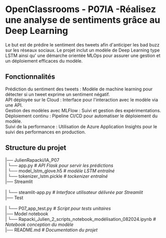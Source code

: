 # OpenClassrooms - P07IA -Réalisez une analyse de sentiments grâce au Deep Learning

Le but est de prédire le sentiment des tweets afin d'anticiper les bad buzz sur les réseaux sociaux. 
Le projet inclut un modèle de Deep Learning type LSTM ainsi qu' une démarche orientée MLOps pour assurer une gestion et un déploiement efficaces du modèle.<br>


## Fonctionnalités

Prédiction du sentiment des tweets : Modèle de machine learning pour détecter si un tweet exprime un sentiment négatif.<br>
API déployée sur le Cloud : Interface pour l'interaction avec le modèle via une API.<br>
Gestion des modèles avec MLFlow : Suivi et gestion des expérimentations.<br>
Déploiement continu : Pipeline CI/CD pour automatiser le déploiement du modèle.<br>
Suivi de la performance : Utilisation de Azure Application Insights pour le suivi des performances en production.<br>


## Structure du projet

|── JulienRapacki/IA_P07<br>
|      └── app.py                _# API Flask pour servir les prédictions_<br> 
|      └── model_lstm_glove.h5   _# modèle LSTM entraîné_<br> 
|      └── tokenizer_lstm.pickle _# tockenizer entraîné_<br> 
|── Streamlit<br>  
|      └── steamlit-app.py       _# Interface utilisateur délivrée par Streamlit_<br> 
|── Test<br>  
|      └── P07_app_test.py       _# Script pour tests unitaires_<br> 
|── Model notebook<br>
|      └── Rapacki_Julien_2_scripts_notebook_modélisation_082024.ipynb    _# Notebook conception du modèle_<br> 
|── README.md                    _# Documentation du projet_<br> 
